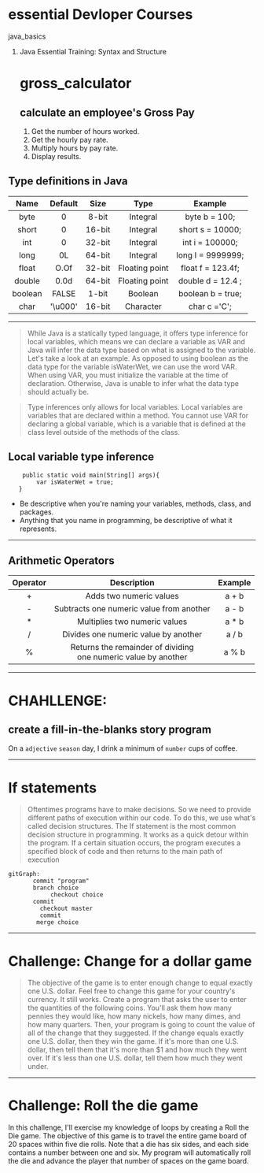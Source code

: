 # essential Devloper Courses

java_basics

1. Java Essential Training: Syntax and Structure
   # gross_calculator
   ## calculate an employee's Gross Pay
    1. Get the number of hours worked.
    2. Get the hourly pay rate.
    3. Multiply hours by pay rate.
    4. Display results.

## Type definitions in Java

|  Name   | Default |  Size  |      Type      |      Example      |
|:-------:|:-------:|:------:|:--------------:|:-----------------:|
|  byte   |    0    | 8-bit  |    Integral    |   byte b = 100;   |
|  short  |    0    | 16-bit |    Integral    | short s = 10000;  |
|   int   |    0    | 32-bit |    Integral    |  int i = 100000;  |
|  long   |   0L    | 64-bit |    Integral    | long I = 9999999; |
|  float  |  O.Of   | 32-bit | Floating point | float f = 123.4f; |
| double  |  0.0d   | 64-bit | Floating point | double d = 12.4 ; |
| boolean |  FALSE  | 1-bit  |    Boolean     | boolean b = true; |
|  char   | '\u000' | 16-bit |   Character    |   char c ='C';    |

***
> While Java is a statically typed language, it offers type inference for local variables, which means we can declare a
> variable as VAR and Java will infer the data type based on what is assigned to the variable. Let's take a look at an
> example. As opposed to using boolean as the data type for the variable isWaterWet, we can use the word VAR. When using
> VAR, you must initialize the variable at the time of declaration. Otherwise, Java is unable to infer what the data
> type should actually be.

> Type inferences only allows for local variables. Local variables are variables that are declared
> within a method. You cannot use VAR for declaring a global variable, which is a variable that is defined at the class
> level outside of the methods of the class.

## Local variable type inference

````
    public static void main(String[] args){
        var isWaterWet = true;
   }
````

- Be descriptive when you're naming your variables, methods, class, and packages.
- Anything that you name in programming, be descriptive of what it represents.

***

## Arithmetic Operators

| Operator |                             Description                             | Example |
|:--------:|:-------------------------------------------------------------------:|:-------:|
|    +     |                       Adds two numeric values                       |  a + b  |
|    -     |              Subtracts one numeric value from another               |  a - b  |
|    *     |                    Multiplies two numeric values                    |  a * b  |
|    /     |                Divides one numeric value by another                 |  a / b  |
|    %     | Returns the remainder of dividing <br> one numeric value by another |  a % b  |

***

# CHAHLLENGE:

## create a fill-in-the-blanks story program

On a `adjective` `season` day,
I drink a minimum of `number` cups
of coffee.
***

# If statements

> Oftentimes programs have to make decisions. So we need to provide different paths of execution within our code. To do
> this, we use what's called decision structures. The If statement is the most common decision structure in programming.
> It works as a quick detour within the program. If a certain situation occurs, the program executes a specified block
> of
> code and then returns to the main path of execution

```mermaid
gitGraph:
       commit "program"
       branch choice
	   		checkout choice
       commit
	   	 checkout master
	   	 commit
	    merge choice
```

***

# Challenge: Change for a dollar game

> The objective of the game is to enter enough change to equal exactly one U.S. dollar. Feel free to change this game
> for
> your country's currency. It still works. Create a program that asks the user to enter the quantities of the following
> coins. You'll ask them how many pennies they would like, how many nickels, how many dimes, and how many quarters.
> Then,
> your program is going to count the value of all of the change that they suggested. If the change equals exactly one
> U.S.
> dollar, then they win the game. If it's more than one U.S. dollar, then tell them that it's more than $1 and how much
> they went over. If it's less than one U.S. dollar, tell them how much they went under.
***

# Challenge: Roll the die game
In this challenge, I'll exercise my knowledge of loops by creating a Roll the Die game. The
objective of this game is to travel the entire game board of 20 spaces within five die rolls. Note that a die has six
sides, and each side contains a number between one and six. My program will automatically roll the die and advance the
player that number of spaces on the game board. 

